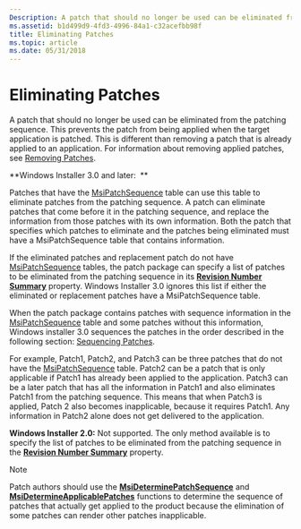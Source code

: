 ```yaml
---
Description: A patch that should no longer be used can be eliminated from the patching sequence.
ms.assetid: b1d499d9-4fd3-4996-84a1-c32acefbb98f
title: Eliminating Patches
ms.topic: article
ms.date: 05/31/2018
---
```


# Eliminating Patches

A patch that should no longer be used can be eliminated from the patching sequence. This prevents the patch from being applied when the target application is patched. This is different than removing a patch that is already applied to an application. For information about removing applied patches, see [Removing Patches](removing-patches.md).

**Windows Installer 3.0 and later:  **

Patches that have the [MsiPatchSequence](msipatchsequence-table.md) table can use this table to eliminate patches from the patching sequence. A patch can eliminate patches that come before it in the patching sequence, and replace the information from those patches with its own information. Both the patch that specifies which patches to eliminate and the patches being eliminated must have a MsiPatchSequence table that contains information.

If the eliminated patches and replacement patch do not have [MsiPatchSequence](msipatchsequence-table.md) tables, the patch package can specify a list of patches to be eliminated from the patching sequence in its [**Revision Number Summary**](revision-number-summary.md) property. Windows Installer 3.0 ignores this list if either the eliminated or replacement patches have a MsiPatchSequence table.

When the patch package contains patches with sequence information in the [MsiPatchSequence](msipatchsequence-table.md) table and some patches without this information, Windows installer 3.0 sequences the patches in the order described in the following section: [Sequencing Patches](sequencing-patches.md).

For example, Patch1, Patch2, and Patch3 can be three patches that do not have the [MsiPatchSequence](msipatchsequence-table.md) table. Patch2 can be a patch that is only applicable if Patch1 has already been applied to the application. Patch3 can be a later patch that has all the information in Patch1 and also eliminates Patch1 from the patching sequence. This means that when Patch3 is applied, Patch 2 also becomes inapplicable, because it requires Patch1. Any information in Patch2 alone does not get delivered to the application.

**Windows Installer 2.0:** Not supported. The only method available is to specify the list of patches to be eliminated from the patching sequence in the [**Revision Number Summary**](revision-number-summary.md) property.

> [!Note]  
> Patch authors should use the [**MsiDeterminePatchSequence**](/windows/desktop/api/Msi/nf-msi-msideterminepatchsequencea) and [**MsiDetermineApplicablePatches**](/windows/desktop/api/Msi/nf-msi-msidetermineapplicablepatchesa) functions to determine the sequence of patches that actually get applied to the product because the elimination of some patches can render other patches inapplicable.

 

 

 



